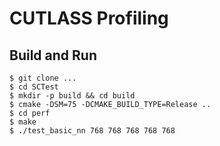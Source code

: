 CUTLASS Profiling
===================

## Build and Run
```shell
$ git clone ...
$ cd SCTest
$ mkdir -p build && cd build
$ cmake -DSM=75 -DCMAKE_BUILD_TYPE=Release ..
$ cd perf
$ make
$ ./test_basic_nn 768 768 768 768 768
```
 